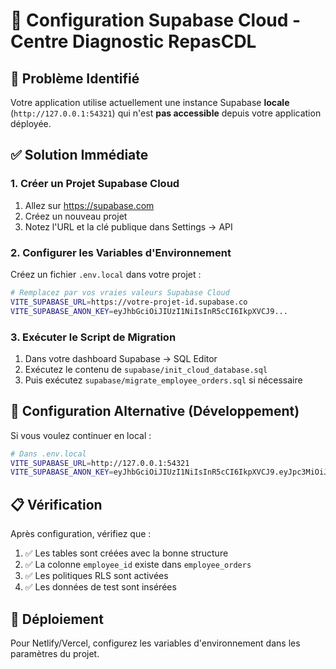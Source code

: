 # 🔧 Configuration Supabase Cloud - Centre Diagnostic RepasCDL

## 🚨 Problème Identifié

Votre application utilise actuellement une instance Supabase **locale** (`http://127.0.0.1:54321`) qui n'est **pas accessible** depuis votre application déployée.

## ✅ Solution Immédiate

### 1. Créer un Projet Supabase Cloud

1. Allez sur https://supabase.com
2. Créez un nouveau projet
3. Notez l'URL et la clé publique dans Settings → API

### 2. Configurer les Variables d'Environnement

Créez un fichier `.env.local` dans votre projet :

```bash
# Remplacez par vos vraies valeurs Supabase Cloud
VITE_SUPABASE_URL=https://votre-projet-id.supabase.co
VITE_SUPABASE_ANON_KEY=eyJhbGciOiJIUzI1NiIsInR5cCI6IkpXVCJ9...
```

### 3. Exécuter le Script de Migration

1. Dans votre dashboard Supabase → SQL Editor
2. Exécutez le contenu de `supabase/init_cloud_database.sql`
3. Puis exécutez `supabase/migrate_employee_orders.sql` si nécessaire

## 🔧 Configuration Alternative (Développement)

Si vous voulez continuer en local :

```bash
# Dans .env.local
VITE_SUPABASE_URL=http://127.0.0.1:54321
VITE_SUPABASE_ANON_KEY=eyJhbGciOiJIUzI1NiIsInR5cCI6IkpXVCJ9.eyJpc3MiOiJzdXBhYmFzZS1kZW1vIiwicm9sZSI6ImFub24iLCJleHAiOjE5ODM4MTI5OTZ9.CRXP1A7WOeoJeXxjNni43kdQwgnWNReilDMblYTn_I0
```

## 📋 Vérification

Après configuration, vérifiez que :

1. ✅ Les tables sont créées avec la bonne structure
2. ✅ La colonne `employee_id` existe dans `employee_orders`
3. ✅ Les politiques RLS sont activées
4. ✅ Les données de test sont insérées

## 🚀 Déploiement

Pour Netlify/Vercel, configurez les variables d'environnement dans les paramètres du projet.
